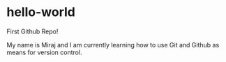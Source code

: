 # hello-world
First Github Repo!

My name is Miraj and I am currently learning how to use Git and Github as means for version control.
